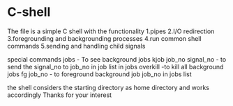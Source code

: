 # C-shell
The file is a simple C shell with the functionality 
1.pipes 
2.I/O redirection
3.foregrounding and backgrounding processes
4.run common shell commands
5.sending and handling child signals

special commands 
jobs - To see background jobs
kjob job_no signal_no - to send the signal_no to job_no in job list in jobs
overkill -to kill all background jobs
fg job_no - to foreground background job job_no in jobs list

the shell considers the starting directory as home directory and works accordingly 
Thanks for your interest
